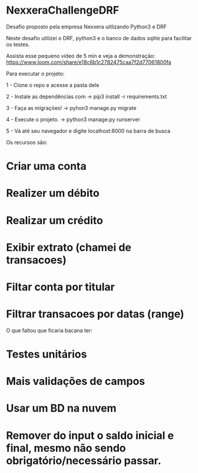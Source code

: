 # NexxeraChallengeDRF
Desafio proposto pela empresa Nexxera uitlizando Python3 e DRF

Neste desafio utilizei o DRF, python3 e o banco de dados sqlite para facilitar os testes.

Assista esse pequeno vídeo de 5 min e veja a demonstração:  https://www.loom.com/share/e18c6b1c2782475caa7f2d77061800fa

Para executar o projeto:

1 - Clone o repo e acesse a pasta dele

2 - Instale as dependências com -> pip3 install -r requirements.txt

3 - Faça as migrações! -> pyhon3 manage.py migrate

4 - Execute o projeto. -> python3 manage.py runserver

5 - Vá até seu navegador e digite localhost:8000 na barra de busca

Os recursos são:

  # Criar uma conta
  # Realizer um débito
  # Realizar um crédito
  # Exibir extrato (chamei de transacoes)
  # Filtar conta por titular
  # Filtrar transacoes por datas (range)

O que faltou  que ficaria bacana ter: 
  # Testes unitários
  # Mais validações de campos
  # Usar um BD na nuvem
  # Remover do input o saldo inicial e final, mesmo não sendo obrigatório/necessário passar.
